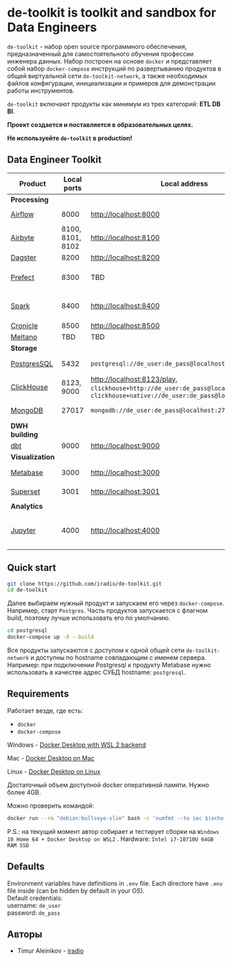 # de-toolkit is toolkit and sandbox for Data Engineers
`de-toolkit` - набор open source программного обеспечения, предназначенный для самостоятельного обучения профессии инженера данных. Набор построен на основе `docker` и представляет собой набор `docker-compose` инструкций по развертыванию продуктов в общей виртуальной сети `de-toolkit-network`, а также необходимых файлов конфигурации, инициализации и примеров для демонстрации работы инструментов.

`de-toolkit` включают продукты как минимум из трех категорий: **ETL DB BI**.

**Проект создается и поставляется в образовательных целях.**

**Не используейте `de-toolkit` в production!**

## Data Engineer Toolkit
| Product | Local ports | Local address | Credentials | Internal hostname |
| --- | --- | --- | --- | --- | 
| **Processing** |
| [Airflow](./airflow) | 8000 | [http://localhost:8000](http://localhost:8000) | l: `de_user`, p: `de_pass` | airflow* |
| [Airbyte](./airbyte) | 8100, 8101, 8102 | [http://localhost:8100](http://localhost:8100)|  l: `de_user`, p: `de_pass`  | airbyte* |
| [Dagster](./dagster) | 8200 | [http://localhost:8200](http://localhost:8200)| *no auth* | dagster |
| [Prefect](./prefect) | 8300 | TBD | *no auth* use `prefect` console. [Docs](https://docs.prefect.io/)  | prefect* |
| [Spark](./spark) | 8400 | [http://localhost:8400](http://localhost:8400) | *no auth* use check [spark/readme.md](./spark/readme.md) | spark, `spark://spark:7077` |
| [Cronicle](./cronicle) | 8500 |  [http://localhost:8500](http://localhost:8500) | l: `admin`, p: `admin`  | cronicle |
| [Meltano](./meltano/) | TBD | TBD | TBD | TBD|
| **Storage** |
| [PostgresSQL](./postgresql) | 5432 |  `postgresql://de_user:de_pass@localhost:5432/de` | db: `de`, l: `de_user`, p: `de_pass` | postgresql | 
| [ClickHouse](./clickhouse/) | 8123, 9000 | [http://localhost:8123/play](http://localhost:8123/play), `clickhouse+http://de_user:de_pass@localhost:8123/de`, `clickhouse+native://de_user:de_pass@localhost:9000/de` | db: `de`, l: `de_user`, p: `de_pass` | clickhouse |
| [MongoDB](./mongodb/) | 27017 | `mongodb://de_user:de_pass@localhost:27017/de` | db: `de`, l: `de_user`, p: `de_pass` | mongodb |
| **DWH building** |
| [dbt](./dbt/) | 9000 | [http://localhost:9000](http://localhost:9000) | *no auth* | dbt* |
| **Visualization** |
| [Metabase](./metabase/) | 3000 | [http://localhost:3000](http://localhost:3000) | *set user on first start* | metabase |  
| [Superset](./superset/) | 3001 | [http://localhost:3001](http://localhost:3001) | l: `de_user`, p: `de_pass` | superset* |
| **Analytics** |
| [Jupyter](./jupyter/) | 4000 |  [http://localhost:4000](http://localhost:4000) | p: `de_pass` [change password instruction](./jupyter/notebooks/change_jypyter_pass.ipynb) | jupyter |


## Quick start
``` bash
git clone https://github.com/iradio/de-toolkit.git
cd de-toolkit
```
Далее выбираем нужный продукт и запускаем его через `docker-compose`. Например, старт `Postgres`. Часть продуктов запускается с флагном build, поэтому лучше использовать его по умолчанию.
```bash
cd postgresql
docker-compose up -d --build
```

Все продукты запускаются с доступом к одной общей сети `de-toolkit-network` и доступны по hostname совпадающим с именем сервера.  
Например: при подключении Postgresql к продукту Metabase нужно использовать в качестве адрес СУБД hostname: `postgresql`.


## Requirements
Работает везде, где есть:
- `docker`
- `docker-compose`

Windows - [Docker Desktop with WSL 2 backend](https://docs.docker.com/desktop/windows/wsl/)

Mac - [Docker Desktop on Mac](https://docs.docker.com/desktop/install/mac-install/)

Linux - [Docker Desktop on Linux](https://docs.docker.com/desktop/install/linux-install/)

Достаточный объем доступной docker оперативной памяти. Нужно более 4GB. 

Можно проверить командой:

``` bash
docker run --rm "debian:bullseye-slim" bash -c 'numfmt --to iec $(echo $(($(getconf _PHYS_PAGES) * $(getconf PAGE_SIZE))))' 
```
P.S.: на текущий момент автор собирает и тестирует сборки на `Windows 10 Home 64 + Docker Desktop on WSL2` . Hardware: `Intel i7-10710U 64GB RAM SSD`



## Defaults 
Environment variables have definitions in `.env` file. Each directore have `.env` file inside (can be hidden by default in your OS).  
Default credentials:  
username: `de_user`  
password: `de_pass`  


## Авторы
- Timur Aleinikov - [iradio](https://github.com/iradio)